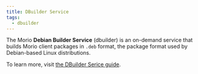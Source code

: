 ```yaml
---
title: DBuilder Service
tags:
  - dbuilder
---
```


The Morio **Debian Builder Service** (dbuilder) is an on-demand service that builds
Morio client packages in `.deb` format, the package format used by
Debian-based Linux distributions.

To learn more, visit [the DBuilder Serice guide](/docs/guides/services/dbuilder).
